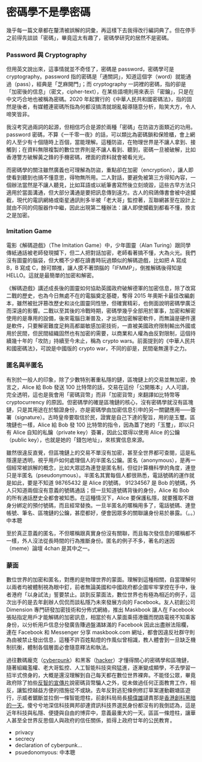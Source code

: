 # 密碼學不是學密碼

幾乎每一篇文章都在釐清被誤解的詞彙，再這樣下去我得改行編詞典了。但在停手之前得先談談「密碼」，畢竟這太有趣了，密碼學研究的居然不是密碼。

### Password 與 Cryptography

但用英文說出來，這事情就並不奇怪了，密碼是 password，密碼學可是 cryptography。password 指的密碼是「通關詞」，知道這個字（word）就能通過（pass），經典是「芝麻開門」；而 cryptography 一詞裡的密碼，指的卻是「加密後的信息」（密文，cipher-text），在某些語境則用來表示「密鑰」，只是在中文巧合地也被稱為密碼。2020 年起實行的《中華人民共和國密碼法》，指的固然是後者，有媒體連密碼所指為何都沒搞清就胡亂報導隨意分析，貽笑大方，令人啼笑皆非。

我沒考究過兩詞的起源，但相信巧合是源於兩種「密碼」在防盜方面類近的功用。password 密碼，不算《一千零一夜》的話，可以類比為密碼鎖和保險櫃，會上網的人至少有十個隨時上百個，當能理解。這種防盜，在物理世界是不讓人拿到、接觸到；在資料無限複製的數位世界則是不讓人看到、聽到，密碼一旦被破解，比如香港警方破解黃之鋒的手機密碼，裡面的資料就會被看光光。

而密碼學的關注雖然廣義也可理解為防盜，重點卻在加密（encryption），讓人即使看到聽到也搞不懂意思，得物無所用。二人對話，要避免被第三方得知內容，一個辦法當然是不讓人聽見，比如耳語或以紙筆書寫然後立刻燒毀，這些古早方法只適用於當面溝通，但大部分溝通是要把訊息傳到遠方。古人的飛鴿傳書會被中途攔截，現代的電訊網絡或衛星通訊則多半被「老大哥」監控著，互聯網甚至在設計上就由不同的伺服器作中繼，因此出現第二種辦法：讓人即使攔截到都看不懂，換言之是加密。‌

### Imitation Game‌

電影《解碼遊戲》（The Imitation Game）中，少年圖靈（Alan Turing）跟同學傳紙通話被老師發現攔下，但二人把對話加密，老師看著搞不懂，大為火光。我們沒有圖靈的腦袋，但大概不少都在讀書時玩過類似的解碼遊戲，比如把 A 寫成 B，B 寫成 C，餘可類推，讓人摸不著頭腦的「IFMMP」，倒推解碼後得知是 HELLO。這就是最簡單的加密和解密。

《解碼遊戲》講述成長後的圖靈如何協助英國政府破解德軍的加密信息，除了改寫二戰的歷史，也為今日無處不在的電腦奠定基礎，奪得 2015 年奧斯卡最佳改編劇本，雖然被批評篡改歷史和淡化圖靈同性戀，但確實精彩，也側面說明密碼學廣泛而深遠的影響。二戰以至其後的冷戰時期，密碼學幾乎全部用於軍事，加密和解密使用的是專用的設備，後來電腦日漸普及，才出現加密解密軟件，而無論是硬件還是軟件，只要解密難度足夠高都屬敏感加密技術，一直被美國政府限制輸出外國或用於民間，但民間組織固然也有加密的需要，以商業和人權為由反對限制，這個持續幾十年的「攻防」持續至今未止，稱為 crypto wars。前面提到的《中華人民共和國密碼法》，可說是中國版的 crypto war，不同的卻是，民間毫無還手之力。

### 匿名與半匿名

有別於一般人的印象，除了少數特別著重私隱的鏈，區塊鏈上的交易並無加密，換言之，Alice 給 Bob 發送 100 比特幣的話，交易在這份「公開賬本」人人可讀，完全透明，這也是我會用「密碼貨幣」而非「加密貨幣」來翻譯如比特幣等 cryptocurrency 的原因。但密碼學的確是區塊鏈的核心，沒有密碼學就沒有區塊鏈，只是其用途在於驗證身份，亦是密碼學由加密信息引申的另一關鍵應用——簽署（signature）。古時皇帝要取信於民，證實是自己下達的聖旨，用的是玉璽。區塊鏈也一樣，Alice 給 Bob 發 100 比特幣的指令，因為蓋了她的「玉璽」，即以只有 Alice 自知的私鑰（private key）簽署，因此公眾得以使用 Alice 的公鑰（public key），也就是她的「錢包地址」，來核實信息來源。

雖然很違反直覺，但區塊鏈上的交易不單沒有加密，甚至全世界都可查閱，這是私隱還是透明，視乎用戶如何處理個人的半匿名公鑰。匿名（anonymous），是再一個經常被誤解的概念，比如大眾認為連登是匿名制，但從計算機科學的角度，連登只是半匿名（pseudonymous）。半匿名其實每個人都很熟悉，電話號碼的運作就是如此，要是不知道 98765432 是 Alice 的號碼， 91234567 是 Bob 的號碼，外人只知道兩個沒有意義的號碼通話；但一旦知道號碼背後的身份，Alice 和 Bob 的所有通話歷史全都會被知悉。在這種情況下，Alice 要保護私隱，就要獲取不跟身分綁定的預付號碼，而且經常替換。一旦半匿名的暱稱用多了，電話號碼、連登帳號、筆名、區塊鏈的公鑰，甚麼都好，便會因眾多的關聯讓身份易於暴露。（。。）中本聰

至於真正意義的匿名，不但暱稱跟真實身份沒有關聯，而且每次發信息的暱稱都不一樣，外人沒法從長時間的行為推斷身份。匿名的例子不多，著名的迷因（meme）論壇 4chan 是其中之一。

### 蒙面

數位世界的加密和匿名，對應的是物理世界的蒙面。理解到這種相關，自當理解何以兩者均被體制視為眼中釘，前者無論美國和中國政府都企圖牢牢掌控在手中，後者港府「以身試法」誓要禁止。談到反蒙面法，數位世界也有極為相近的例子，這次出手的是去年創辦人侃侃而談私隱乃未來發展方向的 Facebook。友人初創公司 Dimension 專門研發加密技術和分佈式網絡，推出 Maskbook 讓人在 Facebook 張貼指定用戶才能解碼的加密訊息，相當於有人蒙面乘搭港鐵而閉路電視不知乘客身份，以分析用戶信息分發廣告賺過盤滿缽滿的 Facebook 因此出盡辦法阻欄，連在 Facebook 和 Messenger 分享 maskbook.com 網址，都會因違反社群守則為由被禁止發出信息，這種不許百姓點燈的作風似曾相識，教人體會到一旦缺乏機制抗衡，體制各個層面必會隨意釋法和執法。‌

過往數碼龐克（[cyberpunk](https://en.wikipedia.org/wiki/Cyberpunk)）和黑客（[hacker](https://en.wikipedia.org/wiki/Hacker)）才懂得關心的密碼學和區塊鏈，隨著組織濫權、老大哥監控、人工智能科技突飛猛進，逐漸變成顯學，不去學習一招半式傍身的，大概是還沒理解到自己每天都在數位世界裸奔。不能怪公眾，畢竟政府除了拍些[反智的宣傳片](https://www.youtube.com/watch?v=lIBAfQSnlLE)說密碼貨幣騙人之外，從未做過任何正面教育工作，相反，讓監控越益方便的措施從不或缺。去年反對逃犯條例修訂草案運動觀塘區遊行，示威者鋸斷並拉倒一條智能燈柱，前創科局局長[楊偉雄](https://zh-yue.wikipedia.org/wiki/%E6%A5%8A%E5%81%89%E9%9B%84)讉責那是[香港創科黑暗的一天](https://lihkg.com/thread/1507985/page/1)。傻兮兮地深信科技興邦卻連資訊科技界選民身份都沒有的我倒認為，這是近年科技與私隱、便捷與自由的博弈中，意義最重大的一天。區區一條燈柱，讓華人甚至全世界反思個人與政府的信任關係，抵得上政府廿年的公民教育 。  
  


* privacy
* secrecy
* declaration of cyberpunk...
* psuedonomyous: 中本聰



